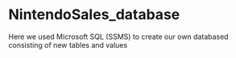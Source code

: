 # NintendoSales_database
Here we used Microsoft SQL (SSMS) to create our own databased consisting of  new tables and values 
